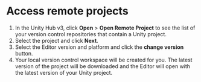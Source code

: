 # Access remote projects

1. In the Unity Hub v3, click **Open** > **Open Remote Project** to see the list of your version control repositories
   that contain a Unity project.
2. Select the project and click **Next**.
3. Select the Editor version and platform and click the **change version** button.
4. Your local version control workspace will be created for you. The latest version of the project will be downloaded
   and the Editor will open with the latest version of your Unity project. 